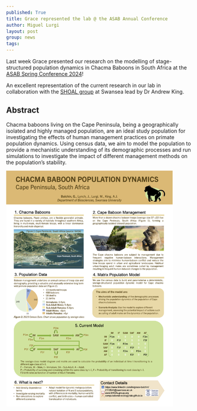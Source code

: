 ```yaml
---
published: True
title: Grace represented the lab @ the ASAB Annual Conference
author: Miguel Lurgi
layout: post
group: news
tags: 
---
```


Last week Grace presented our research on the modelling of stage-structured population dynamics in Chacma Baboons in South Africa at the [ASAB Spring Conference 2024](https://www.asab.org/conferences-events/2024/1/9/asab-spring-2024)!

An excellent representation of the current research in our lab in collaboration with the [SHOAL group](https://www.shoalgroup.org/) at Swansea lead by Dr Andrew King.

## Abstract
Chacma baboons living on the Cape Peninsula, being a geographically isolated and highly managed population, are an ideal study population for investigating the effects of human management practices on primate population dynamics. Using census data, we aim to model the population to provide a mechanistic understanding of its demographic processes and run simulations to investigate the impact of different management methods on the population’s stability.

 <img src="/static/img/pub/2024_Balchin_poster.png" alt="poster picture" class="img-fluid" width="450">
